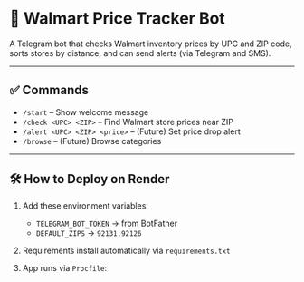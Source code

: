 # 🛒 Walmart Price Tracker Bot

A Telegram bot that checks Walmart inventory prices by UPC and ZIP code, sorts stores by distance, and can send alerts (via Telegram and SMS).

---

## ✅ Commands

- `/start` – Show welcome message
- `/check <UPC> <ZIP>` – Find Walmart store prices near ZIP
- `/alert <UPC> <ZIP> <price>` – (Future) Set price drop alert
- `/browse` – (Future) Browse categories

---

## 🛠 How to Deploy on Render

1. Add these environment variables:
   - `TELEGRAM_BOT_TOKEN` → from BotFather
   - `DEFAULT_ZIPS` → `92131,92126`

2. Requirements install automatically via `requirements.txt`

3. App runs via `Procfile`:  
